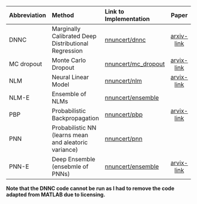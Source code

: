 Abbreviation | Method | Link to Implementation | Paper
--- | :-- | :-- | :-:
DNNC | Marginally Calibrated Deep Distributional Regression | [nnuncert/dnnc](models/dnnc) | [arxiv-link](https://arxiv.org/abs/1908.09482)
MC dropout | Monte Carlo Dropout | [nnuncert/mc_dropout](models/mc_dropout.py) | [arvix-link](https://arxiv.org/abs/1703.04977)
NLM | Neural Linear Model | [nnuncert/nlm](models/nlm.py) | [arvix-link](https://arxiv.org/abs/1912.06760)
NLM-E | Ensemble of NLMs | [nnuncert/ensemble](models/ensemble.py) |
PBP | Probabilistic Backpropagation | [nnuncert/pbp](models/pbp) | [arvix-link](https://arxiv.org/abs/1502.05336)
PNN | Probabilistic NN (learns mean and aleatoric variance)| [nnuncert/pnn](models/pnn.py) |
PNN-E | Deep Ensemble (ensebmle of PNNs) | [nnuncert/ensemble](models/ensemble.py) | [arvix-link](https://arxiv.org/abs/1612.01474)


**Note that the DNNC code cannot be run as I had to remove the code adapted from MATLAB due to licensing.**
